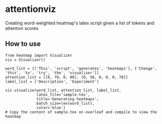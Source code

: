 # attentionviz
Creating word-weighted heatmap's latex script given a list of tokens and attention scores
## How to use
```python3
from heatmap import Visualizer
viz = Visualizer()

word_list = [['This', 'script', 'generates', 'heatmaps'], ['Change', 'this', 'to', 'try', 'the', 'visualizer']]
attention_list = [[0, 70, 0, 80], [0, 50, 0, 0, 0, 70]]
label_list = ['Description', 'Experiment']

viz.visualize(word_list, attention_list, label_list,
              latex_file='sample.tex',
              title='Generating heatmaps',
              batch_size=len(word_list),
              color='blue')
# Copy the content of sample.tex on overleaf and compile to view the heatmap
```
